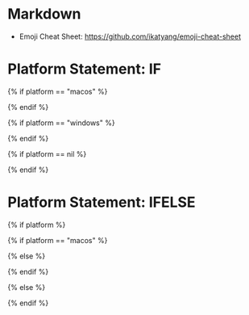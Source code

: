 # Markdown
- Emoji Cheat Sheet: https://github.com/ikatyang/emoji-cheat-sheet

# Platform Statement: IF
<!-- macOS -->
{% if platform == "macos" %}

{% endif %}

<!-- Windows -->
{% if platform == "windows" %}

{% endif %}

<!-- All -->
{% if platform == nil %}

{% endif %}

# Platform Statement: IFELSE
<!-- MACOS & WINDOWS -->
{% if platform %}
<!-- macOS -->
{% if platform == "macos" %}

<!-- Windows -->
{% else %}

{% endif %}

<!-- All -->
{% else %}

{% endif %}
